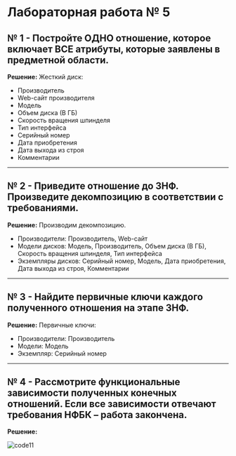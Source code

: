 # Лабораторная работа № 5
## № 1 - Постройте ОДНО отношение, которое включает ВСЕ атрибуты, которые заявлены в предметной области.
**Решение:** 
Жесткий диск:
* Производитель
* Web-сайт производителя
* Модель
* Объем диска (В ГБ)
* Скорость вращения шпинделя
* Тип интерфейса
* Серийный номер
* Дата приобретения
* Дата выхода из строя
* Комментарии 

---

## № 2 - Приведите отношение до 3НФ. Произведите декомпозицию в соответствии с требованиями. 
**Решение:**
Производим декомпозицию.
* Производители: Производитель, Web-сайт
* Модели дисков: Модель, Производитель, Объем диска (В ГБ), Скорость вращения шпинделя, Тип интерфейса
* Экземпляры дисков: Серийный номер, Модель, Дата приобретения, Дата выхода из строя, Комментарии 

---

## № 3 - Найдите первичные ключи каждого полученного отношения на этапе 3НФ.
**Решение:**
Первичные ключи:
* Производители: Производитель
* Модели: Модель
* Экземпляр: Серийный номер

---

## № 4 - Рассмотрите функциональные зависимости полученных конечных отношений. Если все зависимости отвечают требования НФБК – работа закончена. 
**Решение:**

![code11](https://github.com/MelnikNO/DataBase/blob/main/screen/ЛР5.png)

